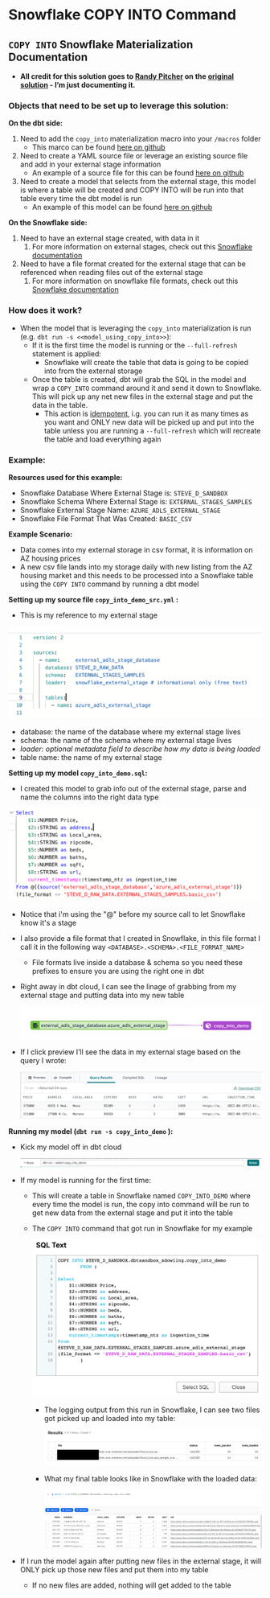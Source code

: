 # Snowflake COPY INTO Command

## `COPY INTO` Snowflake Materialization Documentation

- **All credit for this solution goes to [Randy Pitcher](https://github.com/randypitcherii) on the [original solution](https://github.com/randypitcherii/dbt_workspace/blob/production/dbt/macros/materializations/copy_into/copy_into.sql) - I’m just documenting it.**

### Objects that need to be set up to leverage this solution:

**On the dbt side:** 

1. Need to add the `copy_into` materialization macro into your `/macros` folder
    - This marco can be found [here on github](https://github.com/Stevedow99/dbt_snowflake_demo_sandbox/blob/main/macros/snowflake_utility_functions/materializations/copy_into/copy_into.sql)
2. Need to create a YAML source file or leverage an existing source file and add in your external stage information
    - An example of a source file for this can be found [here on github](https://github.com/Stevedow99/dbt_snowflake_demo_sandbox/blob/main/models/demo_features/copy_into/copy_into_demo_src.yml)
3. Need to create a model that selects from the external stage, this model is where a table will be created and COPY INTO will be run into that table every time the dbt model is run
    - An example of this model can be found [here on github](https://github.com/Stevedow99/dbt_snowflake_demo_sandbox/blob/main/models/demo_features/copy_into/copy_into_demo.sql)
    

**On the Snowflake side:**

1. Need to have an external stage created, with data in it
    1. For more information on external stages, check out this [Snowflake documentation](https://docs.snowflake.com/en/sql-reference/sql/create-stage.html) 
2. Need to have a file format created for the external stage that can be referenced when reading files out of the external stage
    1. For more information on snowflake file formats, check out this [Snowflake documentation](https://docs.snowflake.com/en/sql-reference/sql/create-file-format.html) 
    

### How does it work?

- When the model that is leveraging the `copy_into` materialization is run (e.g. `dbt run -s <<model_using_copy_into>>`):
    - If it is the first time the model is running or the `--full-refresh` statement is applied:
        - Snowflake will create the table that data is going to be copied into from the external storage
    - Once the table is created, dbt will grab the SQL in the model and wrap a `COPY_INTO` command around it and send it down to Snowflake. This will pick up any net new files in the external stage and put the data in the table.
        - This action is [idempotent](https://stackoverflow.com/questions/1077412/what-is-an-idempotent-operation), i.g. you can run it as many times as you want and ONLY new data will be picked up and put into the table unless you are running a `--full-refresh` which will recreate the table and load everything again
        

### Example:

**Resources used for this example:** 

- Snowflake Database Where External Stage is: `STEVE_D_SANDBOX`
- Snowflake Schema Where External Stage is: `EXTERNAL_STAGES_SAMPLES`
- Snowflake External Stage Name: `AZURE_ADLS_EXTERNAL_STAGE`
- Snowflake File Format That Was Created: `BASIC_CSV`

**Example Scenario:**

- Data comes into my external storage in csv format, it is information on AZ housing prices
- A new csv file lands into my storage daily with new listing from the AZ housing market and this needs to be processed into a Snowflake table using the `COPY INTO` command by running a dbt model

**Setting up my source file `copy_into_demo_src.yml` :**

- This is my reference to my external stage

![Untitled](doc_pics/Untitled.png)

- database: the name of the database where my external stage lives
- schema: the name of the schema where my external stage lives
- *loader: optional metadata field to describe how my data is being loaded*
- table name: the name of my external stage

**Setting up my model `copy_into_demo.sql`:**

- I created this model to grab info out of the external stage, parse and name the columns into the right data type

![Untitled](doc_pics/Untitled%201.png)

- Notice that i'm using the "@" before my source call to let Snowflake know it's a stage
- I also provide a file format that I created in Snowflake, in this file format I call it in the following way `<DATABASE>.<SCHEMA>.<FILE_FORMAT_NAME>`
    - File formats live inside a database & schema so you need these prefixes to ensure you are using the right one in dbt
    
- Right away in dbt cloud, I can see the linage of grabbing from my external stage and putting data into my new table
    
    ![Untitled](doc_pics//Untitled%202.png)
    
- If I click preview I’ll see the data in my external stage based on the query I wrote:
    
    ![Untitled](doc_pics//Untitled%203.png)
    

**Running my model (`dbt run -s copy_into_demo` ):**

- Kick my model off in dbt cloud
    
    ![Untitled](doc_pics//Untitled%204.png)
    
- If my model is running for the first time:
    - This will create a table in Snowflake named `COPY_INTO_DEMO` where every time the model is run, the copy into command will be run to get new data from the external stage and put it into the table
    - The `COPY INTO` command that got run in Snowflake for my example
        
        ![Untitled](doc_pics//Untitled%205.png)
        
        - The logging output from this run in Snowflake, I can see two files got picked up and loaded into my table:
            
            ![Untitled](doc_pics//Untitled%206.png)
            
        - What my final table looks like in Snowflake with the loaded data:
            
            ![Untitled](doc_pics//Untitled%207.png)
            

- If I run the model again after putting new files in the external stage, it will ONLY pick up those new files and put them into my table
    - If no new files are added, nothing will get added to the table
